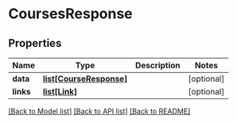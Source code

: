 # CoursesResponse

## Properties
Name | Type | Description | Notes
------------ | ------------- | ------------- | -------------
**data** | [**list[CourseResponse]**](CourseResponse.md) |  | [optional] 
**links** | [**list[Link]**](Link.md) |  | [optional] 

[[Back to Model list]](../README.md#documentation-for-models) [[Back to API list]](../README.md#documentation-for-api-endpoints) [[Back to README]](../README.md)

